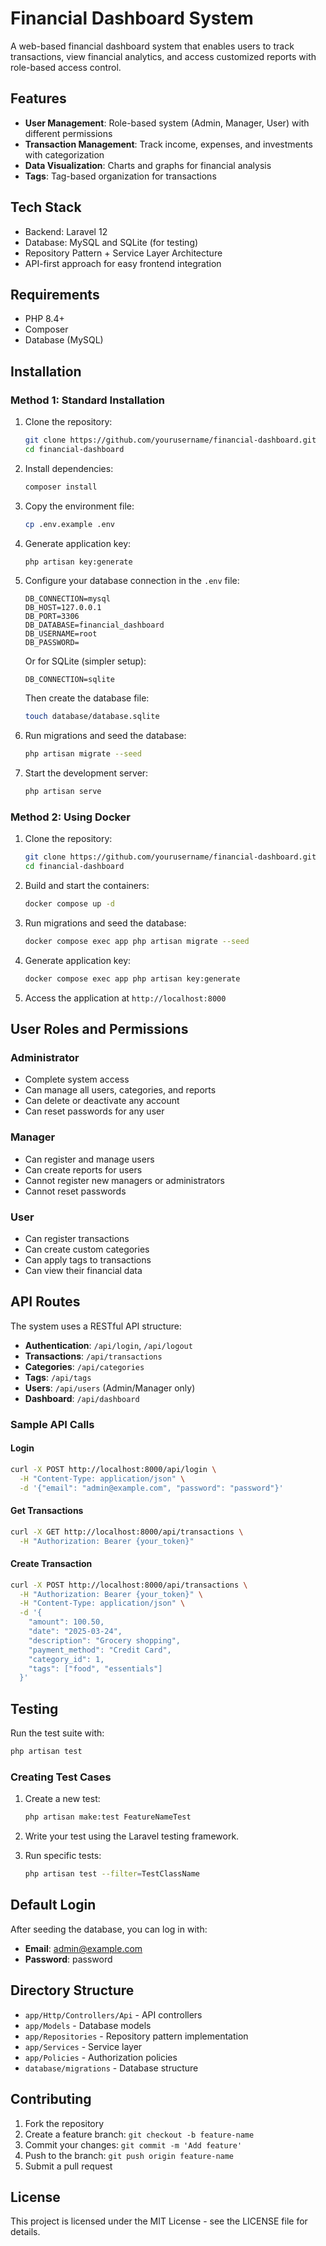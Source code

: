 # Financial Dashboard System

A web-based financial dashboard system that enables users to track transactions, view financial analytics, and access customized reports with role-based access control.

## Features

- **User Management**: Role-based system (Admin, Manager, User) with different permissions
- **Transaction Management**: Track income, expenses, and investments with categorization
- **Data Visualization**: Charts and graphs for financial analysis 
- **Tags**: Tag-based organization for transactions

## Tech Stack

- Backend: Laravel 12
- Database: MySQL and SQLite (for testing)
- Repository Pattern + Service Layer Architecture
- API-first approach for easy frontend integration

## Requirements

- PHP 8.4+
- Composer
- Database (MySQL)

## Installation

### Method 1: Standard Installation

1. Clone the repository:
   ```bash
   git clone https://github.com/yourusername/financial-dashboard.git
   cd financial-dashboard
   ```

2. Install dependencies:
   ```bash
   composer install
   ```

3. Copy the environment file:
   ```bash
   cp .env.example .env
   ```

4. Generate application key:
   ```bash
   php artisan key:generate
   ```

5. Configure your database connection in the `.env` file:
   ```
   DB_CONNECTION=mysql
   DB_HOST=127.0.0.1
   DB_PORT=3306
   DB_DATABASE=financial_dashboard
   DB_USERNAME=root
   DB_PASSWORD=
   ```

   Or for SQLite (simpler setup):
   ```
   DB_CONNECTION=sqlite
   ```
   Then create the database file:
   ```bash
   touch database/database.sqlite
   ```

6. Run migrations and seed the database:
   ```bash
   php artisan migrate --seed
   ```

7. Start the development server:
   ```bash
   php artisan serve
   ```

### Method 2: Using Docker

1. Clone the repository:
   ```bash
   git clone https://github.com/yourusername/financial-dashboard.git
   cd financial-dashboard
   ```

2. Build and start the containers:
   ```bash
   docker compose up -d
   ```

3. Run migrations and seed the database:
   ```bash
   docker compose exec app php artisan migrate --seed
   ```

4. Generate application key:
   ```bash
   docker compose exec app php artisan key:generate
   ```

5. Access the application at `http://localhost:8000`

## User Roles and Permissions

### Administrator
- Complete system access
- Can manage all users, categories, and reports
- Can delete or deactivate any account
- Can reset passwords for any user

### Manager
- Can register and manage users
- Can create reports for users
- Cannot register new managers or administrators
- Cannot reset passwords

### User
- Can register transactions
- Can create custom categories
- Can apply tags to transactions
- Can view their financial data

## API Routes

The system uses a RESTful API structure:

- **Authentication**: `/api/login`, `/api/logout`
- **Transactions**: `/api/transactions`
- **Categories**: `/api/categories`
- **Tags**: `/api/tags`
- **Users**: `/api/users` (Admin/Manager only)
- **Dashboard**: `/api/dashboard`

### Sample API Calls

#### Login
```bash
curl -X POST http://localhost:8000/api/login \
  -H "Content-Type: application/json" \
  -d '{"email": "admin@example.com", "password": "password"}'
```

#### Get Transactions
```bash
curl -X GET http://localhost:8000/api/transactions \
  -H "Authorization: Bearer {your_token}"
```

#### Create Transaction
```bash
curl -X POST http://localhost:8000/api/transactions \
  -H "Authorization: Bearer {your_token}" \
  -H "Content-Type: application/json" \
  -d '{
    "amount": 100.50,
    "date": "2025-03-24",
    "description": "Grocery shopping",
    "payment_method": "Credit Card",
    "category_id": 1,
    "tags": ["food", "essentials"]
  }'
```

## Testing

Run the test suite with:

```bash
php artisan test
```

### Creating Test Cases

1. Create a new test:
   ```bash
   php artisan make:test FeatureNameTest
   ```

2. Write your test using the Laravel testing framework.

3. Run specific tests:
   ```bash
   php artisan test --filter=TestClassName
   ```

## Default Login

After seeding the database, you can log in with:

- **Email**: admin@example.com
- **Password**: password

## Directory Structure

- `app/Http/Controllers/Api` - API controllers
- `app/Models` - Database models
- `app/Repositories` - Repository pattern implementation
- `app/Services` - Service layer
- `app/Policies` - Authorization policies
- `database/migrations` - Database structure

## Contributing

1. Fork the repository
2. Create a feature branch: `git checkout -b feature-name`
3. Commit your changes: `git commit -m 'Add feature'`
4. Push to the branch: `git push origin feature-name`
5. Submit a pull request

## License

This project is licensed under the MIT License - see the LICENSE file for details.

